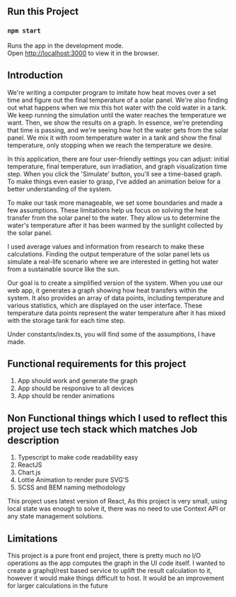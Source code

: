 ## Run this Project


### `npm start`

Runs the app in the development mode.\
Open [http://localhost:3000](http://localhost:3000) to view it in the browser.


## Introduction
We're writing a computer program to imitate how heat moves over a set time and figure out the final temperature of a solar panel. We're also finding out what happens when we mix this hot water with the cold water in a tank. We keep running the simulation until the water reaches the temperature we want. Then, we show the results on a graph. In essence, we're pretending that time is passing, and we're seeing how hot the water gets from the solar panel. We mix it with room temperature water in a tank and show the final temperature, only stopping when we reach the temperature we desire.

In this application, there are four user-friendly settings you can adjust: initial temperature, final temperature, sun irradiation, and graph visualization time step. When you click the 'Simulate' button, you'll see a time-based graph. To make things even easier to grasp, I've added an animation below for a better understanding of the system.


To make our task more manageable, we set some boundaries and made a few assumptions. These limitations help us focus on solving the heat transfer from the solar panel to the water. They allow us to determine the water's temperature after it has been warmed by the sunlight collected by the solar panel.

I used average values and information from research to make these calculations. Finding the output temperature of the solar panel lets us simulate a real-life scenario where we are interested in getting hot water from a sustainable source like the sun.

Our goal is to create a simplified version of the system. When you use our web app, it generates a graph showing how heat transfers within the system. It also provides an array of data points, including temperature and various statistics, which are displayed on the user interface. These temperature data points represent the water temperature after it has mixed with the storage tank for each time step.

Under constants/index.ts, you will find some of the assumptions, I have made. 

## Functional requirements for this project 
1) App should work and generate the graph
2) App should be responsive to all devices 
3) App should be render animations

## Non Functional things which I used to reflect this project use tech stack which matches Job description
1) Typescript to make code readability easy 
2) ReactJS 
3) Chart.js 
4) Lottie Animation to render pure SVG'S
5) SCSS and BEM naming methodology

This project uses latest version of React, As this project is very small, using local state was enough to solve it, there was no need to use Context API or any state management solutions. 

## Limitations 
This project is a pure front end project, there is pretty much no I/O operations as the app computes the graph in the UI code itself. I wanted to create a graphql/rest based service to uplift the result calculation to it, however it would make things difficult to host. It would be an improvement for larger calculations in the future 


